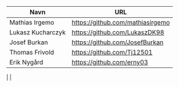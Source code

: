 | Navn | URL |
|---|---|
| Mathias Irgemo | https://github.com/mathiasirgemo |
| Lukasz Kucharczyk | https://github.com/LukaszDK98 |
| Josef Burkan | https://github.com/JosefBurkan |
| Thomas Frivold | https://github.com/Tj12501 |
| Erik Nygård | https://github.com/erny03
| 
| 
